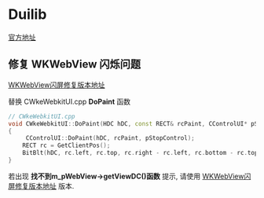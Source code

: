 # Duilib

[官方地址](https://github.com/duilib/duilib)

## 修复 WKWebView 闪烁问题

[WKWebView闪屏修复版本地址](https://github.com/GrayLand119/DuiLib_Redrain)

替换 CWkeWebkitUI.cpp **DoPaint** 函数

```cpp
// CWkeWebkitUI.cpp
void CWkeWebkitUI::DoPaint(HDC hDC, const RECT& rcPaint, CControlUI* pStopControl)
{
     CControlUI::DoPaint(hDC, rcPaint, pStopControl);
    RECT rc = GetClientPos();
    BitBlt(hDC, rc.left, rc.top, rc.right - rc.left, rc.bottom - rc.top, m_pWebView->getViewDC(), 0, 0, SRCCOPY);
}
```

若出现 **找不到m_pWebView->getViewDC()函数** 提示, 请使用 [WKWebView闪屏修复版本地址](https://github.com/GrayLand119/DuiLib_Redrain) 版本.

